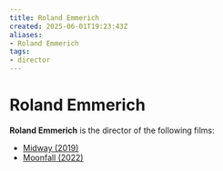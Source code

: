 ```yaml
---
title: Roland Emmerich
created: 2025-06-01T19:23:43Z
aliases:
- Roland Emmerich
tags:
- director
---
```


# Roland Emmerich

**Roland Emmerich** is the director of the following films:
- [Midway (2019)](midway.md)
- [Moonfall (2022)](moonfall.md)
